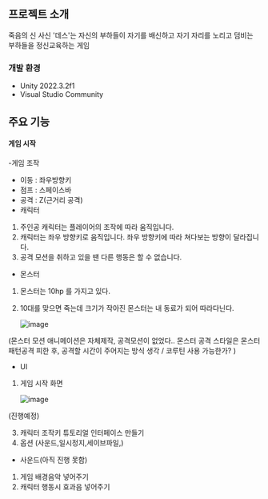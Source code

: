## 프로젝트 소개
죽음의 신 사신 '데스'는 자신의 부하들이 자기를 배신하고 자기 자리를 노리고 덤비는 부하들을 정신교육하는 게임 
### 개발 환경
- Unity 2022.3.2f1
- Visual Studio Community

## 주요 기능
#### 게임 시작
-게임 조작
 - 이동 : 좌우방향키
 - 점프 : 스페이스바
 - 공격 : Z(근거리 공격)
- 캐릭터
 1. 주인공 캐릭터는 플레이어의 조작에 따라 움직입니다.
 2. 캐릭터는 좌우 방향키로 움직입니다. 좌우 방향키에 따라 쳐다보는 방향이 달라집니다. 
 3. 공격 모션을 취하고 있을 땐 다른 행동은 할 수 없습니다. 
- 몬스터 
 1. 몬스터는 10hp 를 가지고 있다. 
 2. 10대를 맞으면 죽는데 크기가 작아진 몬스터는 내 동료가 되어 따라다닌다.
    
    ![image](https://github.com/b0ssTiger/Sickle/assets/120788949/ce162796-e9a5-4b42-b286-336c5c632292)

(몬스터 모션 애니메이션은 자체제작, 공격모션이 없었다.. 몬스터 공격 스타일은 몬스터 패턴공격 피한 후, 공격할 시간이 주어지는 방식 생각 / 코루틴 사용 가능한가? )
- UI
 1. 게임 시작 화면
    
    ![image](https://github.com/b0ssTiger/Sickle/assets/120788949/b2bed0cf-8714-48ce-a283-0fabd9728d63)


(진행예정)

3. 캐릭터 조작키 튜토리얼 인터페이스 만들기 
4. 옵션 (사운드,일시정지,세이브파일,)
- 사운드(아직 진행 못함)
 1. 게임 배경음악 넣어주기
 2. 캐릭터 행동시 효과음 넣어주기
